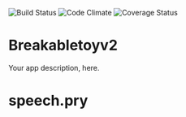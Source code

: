 ![Build Status](https://codeship.com/projects/29528dc0-77b8-0134-a54d-0e37a99201a3/status?branch=master)
![Code Climate](https://codeclimate.com/github/Brady-Tatro/speech.pry.png)
![Coverage Status](https://coveralls.io/repos/Brady-Tatro/speech.pry/badge.png)
# Breakabletoyv2
Your app description, here.
# speech.pry
